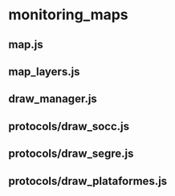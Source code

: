 # monitoring_maps


## map.js

## map_layers.js


## draw_manager.js


## protocols/draw_socc.js

## protocols/draw_segre.js

## protocols/draw_plataformes.js

